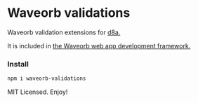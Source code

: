 # Waveorb validations

Waveorb validation extensions for [d8a.](https://github.com/eldoy/d8a)

It is included in [the Waveorb web app development framework.](https://waveorb.com)

### Install

```sh
npm i waveorb-validations
```

MIT Licensed. Enjoy!
